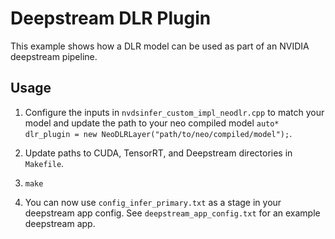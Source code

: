 # Deepstream DLR Plugin

This example shows how a DLR model can be used as part of an NVIDIA deepstream pipeline.


## Usage

1. Configure the inputs in `nvdsinfer_custom_impl_neodlr.cpp` to match your model and update the path to your neo compiled model `auto* dlr_plugin = new NeoDLRLayer("path/to/neo/compiled/model");`.

2. Update paths to CUDA, TensorRT, and Deepstream directories in `Makefile`.

3. `make`

4. You can now use `config_infer_primary.txt` as a stage in your deepstream app config. See `deepstream_app_config.txt` for an example deepstream app.